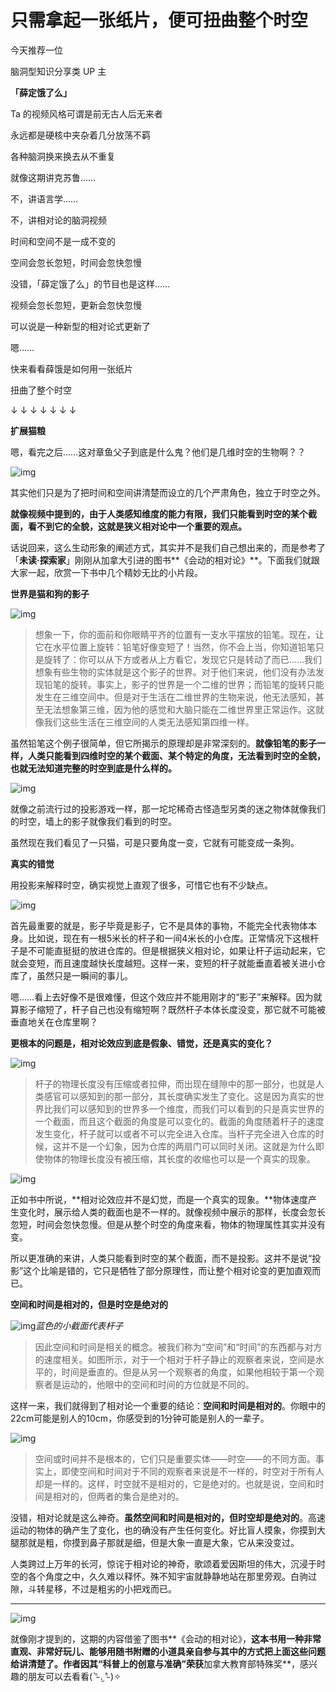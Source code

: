 # 只需拿起一张纸片，便可扭曲整个时空

今天推荐一位

脑洞型知识分享类 UP 主

**「薛定饿了么」**

Ta 的视频风格可谓是前无古人后无来者

永远都是硬核中夹杂着几分放荡不羁

各种脑洞换来换去从不重复

就像这期讲克苏鲁……

不，讲语言学……

不，讲相对论的脑洞视频

时间和空间不是一成不变的

空间会忽长忽短，时间会忽快忽慢

没错，「薛定饿了么」的节目也是这样……

视频会忽长忽短，更新会忽快忽慢

可以说是一种新型的相对论式更新了

嗯……

快来看看薛饿是如何用一张纸片

扭曲了整个时空

↓  ↓  ↓  ↓  ↓  ↓  ↓



**扩展猫粮**

嗯，看完之后……这对章鱼父子到底是什么鬼？他们是几维时空的生物啊？？

![img](https://i.loli.net/2021/10/05/tw5VEqie7zCBf2g.jpg)

其实他们只是为了把时间和空间讲清楚而设立的几个严肃角色，独立于时空之外。

**就像视频中提到的，由于人类感知维度的能力有限，我们只能看到时空的某个截面，看不到它的全貌，这就是狭义相对论中一个重要的观点。**

话说回来，这么生动形象的阐述方式，其实并不是我们自己想出来的，而是参考了「**未读·探索家**」刚刚从加拿大引进的图书**《会动的相对论》**。下面我们就跟大家一起，欣赏一下书中几个精妙无比的小片段。



**世界是猫和狗的影子**

![img](https://i.loli.net/2021/10/05/d2gmhjTcApXBIxJ.png)

> 想象一下，你的面前和你眼睛平齐的位置有一支水平摆放的铅笔。现在，让它在水平位置上旋转：铅笔好像变短了！当然，你不会上当，你知道铅笔只是旋转了：你可以从下方或者从上方看它，发现它只是转动了而已……我们想象有些生物的实体就是这个影子的世界。对于他们来说，他们没有办法发现铅笔的旋转。事实上，影子的世界是一个二维的世界；而铅笔的旋转只能发生在三维空间中。但是对于生活在二维世界的生物来说，他无法感知，甚至无法想象第三维，因为他的感觉和大脑只能在二维世界里正常运作。这就像我们这些生活在三维空间的人类无法感知第四维一样。

虽然铅笔这个例子很简单，但它所揭示的原理却是非常深刻的。**就像铅笔的影子一样，人类只能看到四维时空的某个截面、某个特定的角度，无法看到时空的全貌，也就无法知道完整的时空到底是什么样的。**

![img](https://i.loli.net/2021/10/05/u6KCvcWwNLM851e.jpg)

就像之前流行过的投影游戏一样，那一坨坨稀奇古怪造型另类的迷之物体就像我们的时空，墙上的影子就像我们看到的时空。

虽然现在我们看见了一只猫，可是只要角度一变，它就有可能变成一条狗。



**真实的错觉**

用投影来解释时空，确实视觉上直观了很多，可惜它也有不少缺点。

![img](https://i.loli.net/2021/10/05/iUnBlWy1kutYFTI.png)

首先最重要的就是，影子毕竟是影子，它不是具体的事物，不能完全代表物体本身。比如说，现在有一根5米长的杆子和一间4米长的小仓库。正常情况下这根杆子是不可能直挺挺的放进仓库的。但是根据狭义相对论，如果让杆子运动起来，它就会变短，而且速度越快长度越短。这样一来，变短的杆子就能垂直着被关进小仓库了，虽然只是一瞬间的事儿。

嗯……看上去好像不是很难懂，但这个效应并不能用刚才的“影子”来解释。因为就算影子缩短了，杆子自己也没有缩短啊？既然杆子本体长度没变，那它就不可能被垂直地关在仓库里啊？

**更根本的问题是，相对论效应到底是假象、错觉，还是真实的变化？**

![img](https://i.loli.net/2021/10/05/b4fchnJSpTyNUaD.jpg)

> 杆子的物理长度没有压缩或者拉伸，而出现在缝隙中的那一部分，也就是人类感官可以感知到的那一部分，其长度确实发生了变化。这是因为真实的世界比我们可以感知到的世界多一个维度，而我们可以看到的只是真实世界的一个截面，而且这个截面的角度是可以变化的。截面的角度随着杆子的速度发生变化，杆子就可以或者不可以完全进入仓库。当杆子完全进入仓库的时候，这并不是一个幻象，因为仓库的两扇门可以同时关闭。这就是为什么即使物体的物理长度没有被压缩，其长度的收缩也可以是一个真实的现象。

![img](https://i.loli.net/2021/10/05/qNx6uwkViMo7pgc.jpg)

正如书中所说，**相对论效应并不是幻觉，而是一个真实的现象。**物体速度产生变化时，展示给人类的截面也是不一样的。就像视频中展示的那样，长度会忽长忽短，时间会忽快忽慢。但是从整个时空的角度来看，物体的物理属性其实并没有变。

所以更准确的来讲，人类只能看到时空的某个截面，而不是投影。这并不是说“投影”这个比喻是错的，它只是牺牲了部分原理性，而让整个相对论变的更加直观而已。



**空间和时间是相对的，但是时空是绝对的**

![img](https://i.loli.net/2021/10/05/2f1d3VIgX8emOsU.png)*蓝色的小截面代表杆子*

> 因此空间和时间是相关的概念。被我们称为“空间”和“时间”的东西都与对方的速度相关。如图所示，对于一个相对于杆子静止的观察者来说，空间是水平的，时间是垂直的。但是从另一个观察者的角度，如果他相较于第一个观察者是运动的，他眼中的空间和时间的方位就是不同的。

这样一来，我们就得到了相对论一个重要的结论：**空间和时间是相对的**。你眼中的22cm可能是别人的10cm，你感受到的1分钟可能是别人的一辈子。

![img](https://i.loli.net/2021/10/05/41uoT3sKpOBRJgQ.jpg)

> 空间或时间并不是根本的，它们只是重要实体——时空——的不同方面。事实上，即使空间和时间对于不同的观察者来说是不一样的，时空对于所有人却是一样的。这样，时空就不是相对的，它是绝对的。也就是说，空间和时间是相对的，但两者的集合是绝对的。

没错，相对论就是这么神奇。**虽然空间和时间是相对的，但时空却是绝对的**。高速运动的物体的确产生了变化，也的确没有产生任何变化。好比盲人摸象，你摸到大腿那就是粗，你摸到鼻子那就是细，但是大象一直是大象，它从来没变过。

人类跨过上万年的长河，惊诧于相对论的神奇，歌颂着爱因斯坦的伟大，沉浸于时空的各个角度之中，久久难以释怀。殊不知宇宙就静静地站在那里旁观。白驹过隙，斗转星移，不过是粗劣的小把戏而已。



------



![img](https://i.loli.net/2021/10/05/6L8xXVRgSUWKfzH.jpg)

就像刚才提到的，这期的内容借鉴了图书**《会动的相对论》，**这本书用一种非常直观、非常好玩儿、能够用随书附赠的小道具亲自参与其中的方式把上面这些问题给讲清楚了。作者因其“科普上的创意与准确”荣获**加拿大教育部特殊奖**，感兴趣的朋友可以去看看( ⁼̴̀ .̫ ⁼̴́ )✧